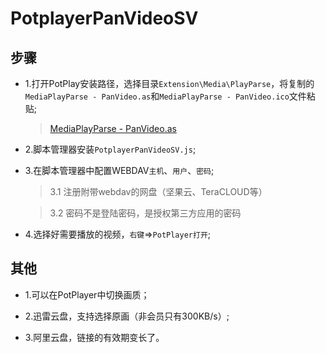 # PotplayerPanVideoSV

## 步骤

* 1.打开PotPlay安装路径，选择目录`Extension\Media\PlayParse`，将复制的`MediaPlayParse - PanVideo.as`和`MediaPlayParse - PanVideo.ico`文件粘贴;
  
  >[MediaPlayParse - PanVideo.as](https://github.com/Bleu404/PotplayerPanVideoSV/tree/main/src)
  
* 2.脚本管理器安装`PotplayerPanVideoSV.js`;

* 3.在脚本管理器中配置WEBDAV`主机`、`用户`、`密码`;
  
  >3.1 注册附带webdav的网盘（坚果云、TeraCLOUD等）

  >3.2 密码不是登陆密码，是授权第三方应用的密码

* 4.选择好需要播放的视频，`右键`=>`PotPlayer打开`;

## 其他

* 1.可以在PotPlayer中切换画质；

* 2.迅雷云盘，支持选择原画（非会员只有300KB/s）;

* 3.阿里云盘，链接的有效期变长了。
  
